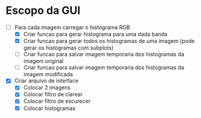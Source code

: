 # Escopo da GUI

- [ ] Para cada imagem carregar o histograma RGB
  - [x] Criar funcao para gerar histograma para uma dada banda
  - [x] Criar funcao para gerar todos os histogramas de uma imagem (pode gerar os histogramas com subplots)
  - [ ] Criar funcao para salvar imagem temporaria dos histogramas da imagem original
  - [ ] Criar funcao para salvar imagem temporaria dos histogramas da imagem modificada

- [x] Criar arquivo de interface
  - [x] Colocar 2 imagens
  - [x] Colocar filtro de clarear
  - [x] Colocar filtro de escurecer
  - [x] Colocar histogramas

